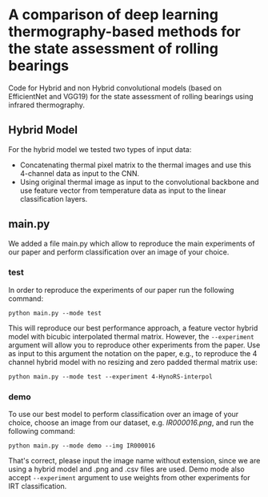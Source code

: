 # A comparison of deep learning thermography-based methods for the state assessment of rolling bearings

Code for Hybrid and non Hybrid convolutional models (based on EfficientNet and VGG19) for the state assessment of rolling bearings using infrared thermography.

## Hybrid Model

For the hybrid model we tested two types of input data:
- Concatenating thermal pixel matrix to the thermal images and use this 4-channel data as input to the CNN.
- Using original thermal image as input to the convolutional backbone and use feature vector from temperature data as input to the linear classification layers.

## main.py

We added a file main.py which allow to reproduce the main experiments of our paper and perform classification over an image of your choice.

### test
In order to reproduce the experiments of our paper run the following command:
```
python main.py --mode test

```
This will reproduce our best performance approach, a feature vector hybrid model with bicubic interpolated thermal matrix. However, the ```--experiment``` argument will allow you to reproduce other experiments from the paper. Use as input to this argument the notation on the paper, e.g., to reproduce the 4 channel hybrid model with no resizing and zero padded thermal matrix use:

```
python main.py --mode test --experiment 4-HynoRS-interpol
```

### demo

To use our best model to perform classification over an image of your choice, choose an image from our dataset, e.g. *IR000016.png*, and run the following command:

```
python main.py --mode demo --img IR000016
```
That's correct, please input the image name without extension, since we are using a hybrid model and .png and .csv files are used. Demo mode also accept ```--experiment``` argument to use weights from other experiments for IRT classification.
